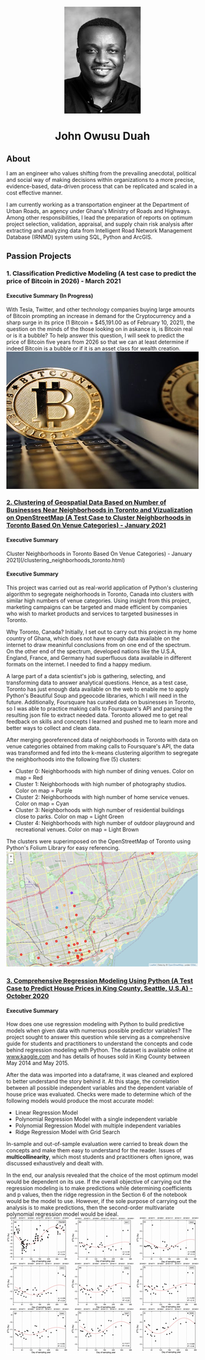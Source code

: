 <p align="center">
  <img width="200" height="280" src="images/portfolio.png">
</p>

<h1 style="text-align:center">John Owusu Duah</h1>



## About
I am an engineer who values shifting from the prevailing anecdotal, political and social way of making decisions within organizations to a more precise, evidence-based, data-driven process that can be replicated and scaled in a cost effective manner.

I am currently working as a transportation engineer at the Department of Urban Roads, an agency under Ghana's Ministry of Roads and Highways. Among other responsibilities, I lead the preparation of reports on optimum project selection, validation, appraisal, and supply chain risk analysis after extracting and analyzing data from Intelligent Road Network Management Database (IRNMD) system  using SQL, Python and ArcGIS. 

## Passion Projects
### 1. Classification Predictive Modeling (A test case to predict the price of Bitcoin in 2026) - March 2021
#### Executive Summary (In Progress)
With Tesla, Twitter, and other technology companies buying large amounts of Bitcoin prompting an increase in demand for the Cryptocurrency and a sharp surge in its price (1 Bitcoin = $45,191.00 as of February 10, 2021), the question on the minds of the those looking on in askance is, is Bitcoin real or is it a bubble? To help answer this question, I will seek to predict the price of Bitcoin five years from 2026 so that we can at least determine if indeed Bitcoin is a bubble or if it is an asset class for wealth creation.
![](/images/bitcoin.jpg)



### [2. Clustering of Geospatial Data Based on Number of Businesses Near Neighborhoods in Toronto and Vizualization on OpenStreetMap (A Test Case to Cluster Neighborhoods in Toronto Based On Venue Categories) - January 2021](/clustering_neighborhoods_toronto.html)
#### Executive Summary
Cluster Neighborhoods in Toronto Based On Venue Categories) - January 2021](/clustering_neighborhoods_toronto.html)
#### Executive Summary
This project was carried out as real-world application of Python's clustering algorithm to segregate neighorhoods in Toronto, Canada into clusters with similar high numbers of venue categories. Using insight from this project, marketing campaigns can be targeted and made efficient by companies who wish to market products and services to targeted businesses in Toronto.

Why Toronto, Canada?
Initially, I set out to carry out this project in my home country of Ghana, which does not have enough data available on the internet to draw meaninful conclusions from on one end of the spectrum. On the other end of the spectrum, developed nations like the U.S.A, England, France, and Germany had superfluous data available in different formats on the internet. I needed to find a happy medium.

A large part of a data scientist's job is gathering, selecting, and transforming data to answer analytical questions. Hence, as a test case, Toronto has just enough data available on the web to enable me to apply Python's Beautiful Soup and pgeocode libraries, which I will need in the future. Additionally, Foursquare has curated data on businesses in Toronto, so I was able to practice making calls to Foursquare's API and parsing the resulting json file to extract needed data. Toronto allowed me to get real feedback on skills and concepts I learned and pushed me to learn more and better ways to collect and clean data.

After merging georeferenced data of neighborhoods in Toronto with data on venue categories obtained from making calls to Foursquare's API, the data was transformed and fed into the k-means clustering algorithm to segregate the neighborhoods into the following five (5) clusters:
- Cluster 0: Neighborhoods with high number of dining venues. Color on map = Red
- Cluster 1: Neighborhoods with high number of photography studios. Color on map = Purple
- Cluster 2: Neighborhoods with high number of home service venues. Color on map = Cyan
- Cluster 3: Neighborhoods with high number of residential buildings close to parks. Color on map = Light Green
- Cluster 4: Neighborhoods with high number of outdoor playground and recreational venues. Color on map = Light Brown

The clusters were superimposed on the OpenStreetMap of Toronto using Python's Folium Library for easy referencing.
![](/images/clustering.png)



### [3. Comprehensive Regression Modeling Using Python (A Test Case to Predict House Prices in King County, Seattle, U.S.A) - October 2020](/predictive_regression_kingcounty_seattle.html)
#### Executive Summary
How does one use regression modeling with Python to build predictive models when given data with numerous possible predictor variables? The project sought to answer this question while serving as a comprehensive guide for students and practitioners to understand the concepts and code behind regression modeling with Python. The dataset is available online at www.kaggle.com and has details of houses sold in King County between May 2014 and May 2015.

After the data was imported into a dataframe, it was cleaned and explored to better understand the story behind it. At this stage, the correlation between all possible independent variables and the dependent variable of house price was evaluated. Checks were made to determine which of the following models would produce the most accurate model:
 -  Linear Regression Model
 -  Polynomial Regression Model with a single independent variable
 -  Polynomial Regression Model with multiple independent variables
 -  Ridge Regression Model with Grid Search
 
 In-sample and out-of-sample evaluation were carried to break down the concepts and make them easy to understand for the reader. Issues of **multicollinearity**, which most students and practitioners often ignore, was discussed exhaustively and dealt with.
 
In the end, our analysis revealed that the choice of the most optimum model would be dependent on its use. If the overall objective of carrying out the regression modeling is to make predictions while determining coefficients and p values, then the ridge regression in the Section 6 of the notebook would be the model to use. However, if the sole purpose of carrying out the analysis is to make predictions, then the second-order multivariate polynomial regression model would be ideal.
![](/images/regression3.0.png)
